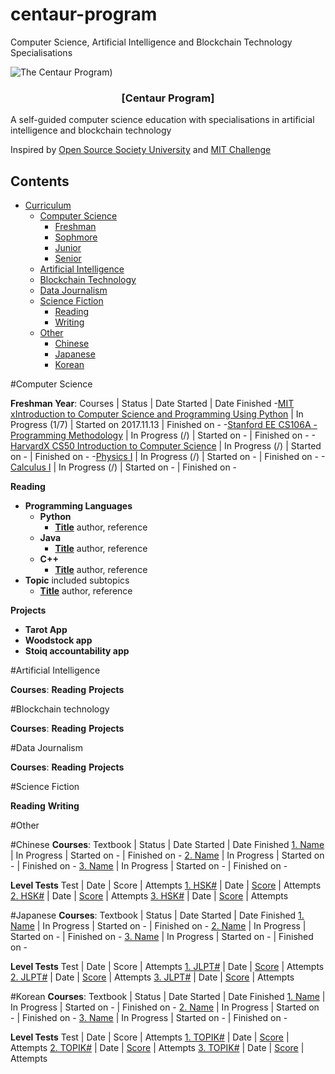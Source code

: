 # centaur-program
Computer Science, Artificial Intelligence and Blockchain Technology Specialisations

![The Centaur Program)](https://i.imgur.com/wc8aPkZ.png)

<h3 align="center">[Centaur Program]</h3>
<p>
  A self-guided computer science education with specialisations in artificial intelligence and blockchain technology

  Inspired by [Open Source Society University](https://github.com/ossu/computer-science) and [MIT Challenge](http://www.scotthyoung.com/blog/myprojects/mit-challenge-2/)
</p>

## Contents
- [Curriculum](#curriculum)
  - [Computer Science](#computer-science)
    - [Freshman](#Freshman)
    - [Sophmore](#Sophmore)
    - [Junior](#Junior)
    - [Senior](#Senior)
  - [Artificial Intelligence](#artificial-intelligence)
  - [Blockchain Technology](#blockchain-technology)
  - [Data Journalism](#data-journalism)
  - [Science Fiction](#science-fiction)
    - [Reading](#Reading)
    - [Writing](#Writing)
  - [Other](#other)
    - [Chinese](#Chinese)
    - [Japanese](#Japanese)
    - [Korean](#Korean)

#Computer Science

**Freshman Year**:
Courses | Status | Date Started | Date Finished
-[MIT xIntroduction to Computer Science and Programming Using Python](https://courses.edx.org/courses/course-v1:MITx+6.00.1x+2T2017_2/course/) | In Progress (1/7) | Started on 2017.11.13 | Finished on -
-[Stanford EE CS106A - Programming Methodology](https://see.stanford.edu/Course/CS106A) | In Progress (/) | Started on - | Finished on -
-[HarvardX CS50 Introduction to Computer Science](https://courses.edx.org/courses/course-v1:HarvardX+CS50+X/course/) | In Progress (/) | Started on - | Finished on -
-[Physics I](url) | In Progress (/) | Started on - | Finished on -
-[Calculus I](url) | In Progress (/) | Started on - | Finished on -

**Reading**
- **Programming Languages**
  - **Python**
    - **[Title](link)** author, reference
  - **Java**
    - **[Title](link)** author, reference
  - **C++**
    - **[Title](link)** author, reference  
- **Topic** included subtopics
  - **[Title](link)** author, reference

**Projects**
- **Tarot App**
- **Woodstock app**
- **Stoiq accountability app**

#Artificial Intelligence

**Courses**:
**Reading**
**Projects**

#Blockchain technology

**Courses**:
**Reading**
**Projects**

#Data Journalism

**Courses**:
**Reading**
**Projects**

#Science Fiction

**Reading**
**Writing**


#Other

#Chinese
**Courses**:
Textbook | Status | Date Started | Date Finished
[1. Name](url) | In Progress | Started on - | Finished on -
[2. Name](url) | In Progress | Started on - | Finished on -
[3. Name](url) | In Progress | Started on - | Finished on -

**Level Tests**
Test | Date | Score | Attempts
[1. HSK#](url) | Date | [Score](scan) | Attempts
[2. HSK#](url) | Date | [Score](scan) | Attempts
[3. HSK#](url) | Date | [Score](scan) | Attempts


#Japanese
**Courses**:
Textbook | Status | Date Started | Date Finished
[1. Name](url) | In Progress | Started on - | Finished on -
[2. Name](url) | In Progress | Started on - | Finished on -
[3. Name](url) | In Progress | Started on - | Finished on -

**Level Tests**
Test | Date | Score | Attempts
[1. JLPT#](url) | Date | [Score](scan) | Attempts
[2. JLPT#](url) | Date | [Score](scan) | Attempts
[3. JLPT#](url) | Date | [Score](scan) | Attempts


#Korean
**Courses**:
Textbook | Status | Date Started | Date Finished
[1. Name](url) | In Progress | Started on - | Finished on -
[2. Name](url) | In Progress | Started on - | Finished on -
[3. Name](url) | In Progress | Started on - | Finished on -

**Level Tests**
Test | Date | Score | Attempts
[1. TOPIK#](url) | Date | [Score](scan) | Attempts
[2. TOPIK#](url) | Date | [Score](scan) | Attempts
[3. TOPIK#](url) | Date | [Score](scan) | Attempts
